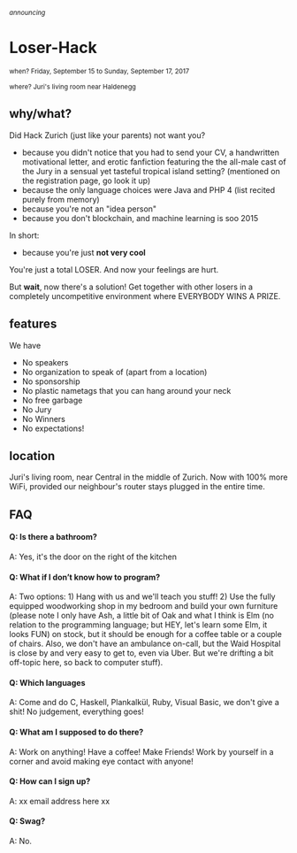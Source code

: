 <sub>_announcing_</sub>

# Loser-Hack

<sub>when? Friday, September 15 to Sunday, September 17, 2017</sub>

<sub>where? Juri's living room near Haldenegg</sub>

## why/what?

Did Hack Zurich (just like your parents) not want you?

- because you didn't notice that you had to send your CV, a handwritten motivational letter, and erotic fanfiction featuring the the all-male cast of the Jury in a sensual yet tasteful tropical island setting? (mentioned on the registration page, go look it up)
- because the only language choices were Java and PHP 4 (list recited purely from memory)
- because you're not an "idea person"
- because you don't blockchain, and machine learning is soo 2015

In short:

- because you're just **not very cool**

You're just a total LOSER. And now your feelings are hurt.

But **wait**, now there's a solution! Get together with other losers in a completely uncompetitive environment where EVERYBODY WINS A PRIZE.

## features

We have

- No speakers
- No organization to speak of (apart from a location)
- No sponsorship
- No plastic nametags that you can hang around your neck
- No free garbage
- No Jury
- No Winners
- No expectations!

## location

Juri's living room, near Central in the middle of Zurich. Now with 100% more WiFi, provided our neighbour's router stays plugged in the entire time.

## FAQ

#### Q: Is there a bathroom?
A: Yes, it's the door on the right of the kitchen

#### Q: What if I don’t know how to program?
A: Two options: 1) Hang with us and we'll teach you stuff! 2) Use the fully equipped woodworking shop in my bedroom and build your own furniture (please note I only have Ash, a little bit of Oak and what I think is Elm (no relation to the programming language; but HEY, let's learn some Elm, it looks FUN) on stock, but it should be enough for a coffee table or a couple of chairs. Also, we don't have an ambulance on-call, but the Waid Hospital is close by and very easy to get to, even via Uber. But we're drifting a bit off-topic here, so back to computer stuff).

#### Q: Which languages
A: Come and do C, Haskell, Plankalkül, Ruby, Visual Basic, we don't give a shit! No judgement, everything goes!

#### Q: What am I supposed to do there?
A: Work on anything! Have a coffee! Make Friends! Work by yourself in a corner and avoid making eye contact with anyone!

#### Q: How can I sign up?
A: xx email address here xx

#### Q: Swag?
A: No.
